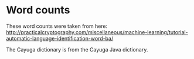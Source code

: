 # Word counts

These word counts were taken from here:
http://practicalcryptography.com/miscellaneous/machine-learning/tutorial-automatic-language-identification-word-ba/

The Cayuga dictionary is from the Cayuga Java dictionary.
